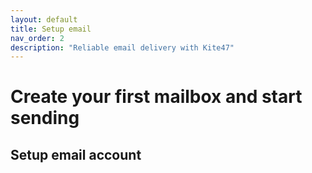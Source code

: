 ```yaml
---
layout: default
title: Setup email
nav_order: 2
description: "Reliable email delivery with Kite47"
---
```


# Create your first mailbox and start sending

## Setup email account

